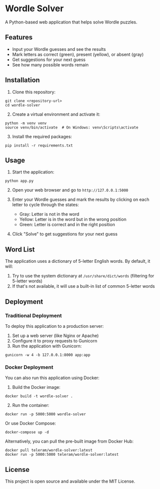 # Wordle Solver

A Python-based web application that helps solve Wordle puzzles.

## Features

- Input your Wordle guesses and see the results
- Mark letters as correct (green), present (yellow), or absent (gray)
- Get suggestions for your next guess
- See how many possible words remain

## Installation

1. Clone this repository:
```
git clone <repository-url>
cd wordle-solver
```

2. Create a virtual environment and activate it:
```
python -m venv venv
source venv/bin/activate  # On Windows: venv\Scripts\activate
```

3. Install the required packages:
```
pip install -r requirements.txt
```

## Usage

1. Start the application:
```
python app.py
```

2. Open your web browser and go to `http://127.0.0.1:5000`

3. Enter your Wordle guesses and mark the results by clicking on each letter to cycle through the states:
   - Gray: Letter is not in the word
   - Yellow: Letter is in the word but in the wrong position
   - Green: Letter is correct and in the right position

4. Click "Solve" to get suggestions for your next guess

## Word List

The application uses a dictionary of 5-letter English words. By default, it will:
1. Try to use the system dictionary at `/usr/share/dict/words` (filtering for 5-letter words)
2. If that's not available, it will use a built-in list of common 5-letter words

## Deployment

### Traditional Deployment

To deploy this application to a production server:

1. Set up a web server (like Nginx or Apache)
2. Configure it to proxy requests to Gunicorn
3. Run the application with Gunicorn:
```
gunicorn -w 4 -b 127.0.0.1:8000 app:app
```

### Docker Deployment

You can also run this application using Docker:

1. Build the Docker image:
```
docker build -t wordle-solver .
```

2. Run the container:
```
docker run -p 5000:5000 wordle-solver
```

Or use Docker Compose:
```
docker-compose up -d
```

Alternatively, you can pull the pre-built image from Docker Hub:
```
docker pull teleram/wordle-solver:latest
docker run -p 5000:5000 teleram/wordle-solver:latest
```

## License

This project is open source and available under the MIT License.
